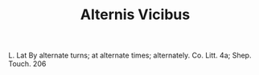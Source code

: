 ---
title: Alternis Vicibus
letter: A
permalink: "/definitions/alternis-vicibus.html"
body: L. Lat By alternate turns; at alternate times; alternately. Co. Litt. 4a; Shep.
  Touch. 206
published_at: '2018-07-07'
source: Black's Law Dictionary
layout: post
---
